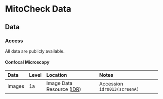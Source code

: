# MitoCheck Data


## Data

### Access

All data are publicly available.

#### Confocal Microscopy

| Data | Level | Location | Notes |
| :---- | :---- | :------ | :---- |
| Images | 1a | Image Data Resource ([IDR](https://idr.openmicroscopy.org/)) | Accession `idr0013(screenA)` |
